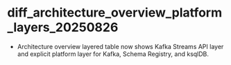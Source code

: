 # diff_architecture_overview_platform_layers_20250826
- Architecture overview layered table now shows Kafka Streams API layer and explicit platform layer for Kafka, Schema Registry, and ksqlDB.
